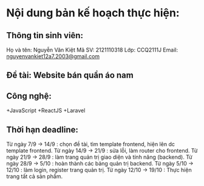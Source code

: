 # Nội dung bản kế hoạch thực hiện:
## Thông tin sinh viên:
Họ và tên: Nguyễn Văn Kiệt
Mã SV: 2121110318
Lớp: CCQ2111J
Email: nguyenvankiet12a7.2003@gmail.com
## Ðề tài: Website bán quần áo nam
## Công nghệ:
+JavaScript
+ReactJS
+Laravel
## Thời hạn deadline:
Từ ngày 7/9 -> 14/9 : chọn đề tài, tìm template frontend, hiện lên dc template frontend.
Từ ngày 14/9 -> 21/9 :  sửa lỗi, làm router cho frontend.
Từ ngày 21/9 -> 28/9 :  làm trang quản trị giao diện và tính năng (backend).
Từ ngày 28/9 -> 5/10 :  hoàn thành các bảng quản trị backend.
Từ ngày 5/10 -> 12/10 :  làm login, register trang quản trị.
Từ ngày 12/10 -> 19/10 :  Thực hiện trang tất cả sản phẩm.